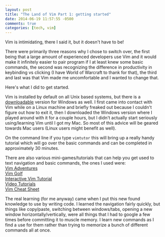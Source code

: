 ```yaml
---
layout: post
title: "The Land of Vim Part 1: getting started"
date: 2014-06-19 11:57:55 -0500
comments: true
categories: [tech, vim]
---
```

Vim is intimidating, there I said it, but it doesn't have to be!

There were primarily three reasons why I chose to switch over, the first being that a large amount of experienced developers use Vim and it would make it infinitely easier to pair program if I at least knew some basic commands, the second was recognizing the difference in productivity in keybinding vs clicking (I have World of Warcraft to thank for that), the third and last was that Vim made me uncomfortable and I wanted to change that.

Here's what I did to get started.
<!-- more -->
Vim is installed by default on all Unix based systems, but there is a [downloadable](http://www.vim.org/download.php#pc) version for Windows as well. I first came into contact with Vim while on a Linux machine and briefly freaked out because I couldn't figure out how to exit it, then I downloaded the Windows version where I played around with it for a couple hours, but I didn't actually start seriously using/learning Vim until I got my Mac. So most of this advice will be geared towards Mac users (Linux users might benefit as well).

On the command line if you type ``` vimtutor ``` this will bring up a really handy tutorial which will go over the basic commands and can be completed in approximately 30 minutes.

There are also various mini-games/tutorials that can help you get used to text navigation and basic commands, the ones I used were:  
[Vim Adventures](http://vim-adventures.com/)  
[Vim Golf](http://vimgolf.com/)  
[Interactive Vim Tutorial](http://www.openvim.com/tutorial.html)  
[Video Tutorials](http://derekwyatt.org/vim/tutorials/)  
[Vim Cheat Sheet](http://www.fprintf.net/vimCheatSheet.html)

The real learning (for me anyway) came when I put this new found knowledge to use by writing code. I learned the navigation fairly quickly, but things like copy/paste, switching between windows/tabs, opening a new window horizontally/vertically, were all things that I had to google a few times before committing it to muscle memory. I learn new commands as I find a use for them rather than trying to memorize a bunch of different commands all at once.

